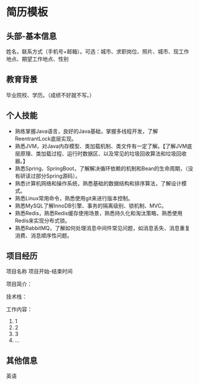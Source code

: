 # 简历模板

## 头部-基本信息

姓名，联系方式（手机号+邮箱）。可选：城市、求职岗位、照片、城市、现工作地点、期望工作地点、性别 

## 教育背景

毕业院校、学历。（成绩不好就不写。）

## 个人技能

- 熟练掌握Java语言，良好的Java基础，掌握多线程开发，了解ReentrantLock底层实现。
- 熟悉JVM，对Java内存模型、类加载机制、类文件有一定了解。【了解JVM底层原理、类加载过程、运行时数据区、以及常见的垃圾回收算法和垃圾回收器。】
- 熟悉Spring、SpringBoot，了解解决循环依赖的机制和Bean的生命周期，（没有研读过部分Spring源码）。
- 熟悉计算机网络和操作系统，熟悉基础的数据结构和排序算法，了解设计模式。
- 熟悉Linux常用命令，熟悉使用git来进行版本控制。
- 熟悉MySQL了解InnoDB引擎、事务的隔离级别、锁机制、MVC。
- 熟悉Redis，熟悉Redis缓存使用场景，熟悉持久化和淘汰策略，熟悉使用Redis来实现分布式锁。
- 熟悉RabbitMQ，了解如何处理消息中间件常见问题，如消息丢失、消息重复消费、消息顺序性问题。

## 项目经历

项目名称																				项目开始-结束时间

项目简介：

技术栈：

工作内容：

1. 1
2. 2
3. 3
4. ...



## 其他信息

英语